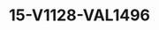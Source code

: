 ---
title: 15-V1128-VAL1496
image: /v1543919832/viterbo/15-V1128-VAL1496.jpg
brand: valentini-couture
layout: vestito
---
